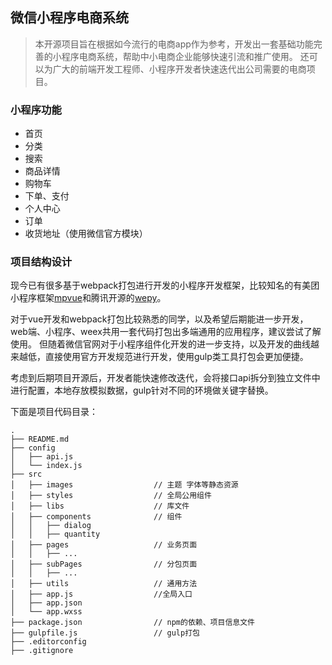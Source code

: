 ## 微信小程序电商系统
> 本开源项目旨在根据如今流行的电商app作为参考，开发出一套基础功能完善的小程序电商系统，帮助中小电商企业能够快速引流和推广使用。
> 还可以为广大的前端开发工程师、小程序开发者快速迭代出公司需要的电商项目。

### 小程序功能

+ 首页
+ 分类
+ 搜索
+ 商品详情
+ 购物车
+ 下单、支付
+ 个人中心
+ 订单
+ 收货地址（使用微信官方模块）

### 项目结构设计

现今已有很多基于webpack打包进行开发的小程序开发框架，比较知名的有美团小程序框架[mpvue](https://github.com/Meituan-Dianping/mpvue)和腾讯开源的[wepy](https://github.com/Tencent/wepy)。

对于vue开发和webpack打包比较熟悉的同学，以及希望后期能进一步开发，web端、小程序、weex共用一套代码打包出多端通用的应用程序，建议尝试了解使用。
但随着微信官网对于小程序组件化开发的进一步支持，以及开发的曲线越来越低，直接使用官方开发规范进行开发，使用gulp类工具打包会更加便捷。

考虑到后期项目开源后，开发者能快速修改迭代，会将接口api拆分到独立文件中进行配置，本地存放模拟数据，gulp针对不同的环境做关键字替换。

下面是项目代码目录：

```
.
├── README.md
├── config                     
│   ├── api.js
│   └── index.js
├── src                        
│   ├── images                  // 主题 字体等静态资源
│   ├── styles                  // 全局公用组件
│   ├── libs                    // 库文件
│   ├── components              // 组件
│   │   ├── dialog   
│   │   ├── quantity   
│   ├── pages                   // 业务页面
│   │   ├── ...                
│   ├── subPages                // 分包页面
│   │   ├── ...                
│   ├── utils                   // 通用方法
│   ├── app.js                  //全局入口
│   ├── app.json                  
│   └── app.wxss                  
├── package.json                // npm的依赖、项目信息文件
├── gulpfile.js                 // gulp打包
├── .editorconfig                 
├── .gitignore                 

```
